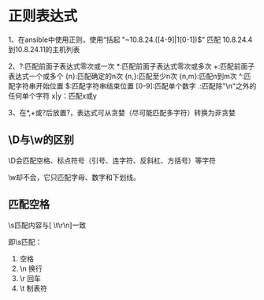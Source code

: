 # 正则表达式

1、在ansible中使用正则，使用“括起
"~10.8.24.([4-9]|1[0-1])$" 匹配 10.8.24.4到10.8.24.11的主机列表

2、?:匹配前面子表达式零次或一次
   *:匹配前面子表达式零次或多次
   +:匹配前面子表达式一个或多个
   {n}:匹配确定的n次
   {n,}:匹配至少n次
   {n,m}:匹配n到m次
   ^:匹配字符串开始位置
   $:匹配字符串结束位置
   [0-9]:匹配单个数字
   .:匹配除"\n"之外的任何单个字符
   x|y：匹配x或y
   
3、在*,+或?后放置?，表达式可从贪婪（尽可能匹配多字符）转换为非贪婪

## \D与\w的区别

\D会匹配空格、标点符号（引号、连字符、反斜杠、方括号）等字符

\w却不会，它只匹配字母、数字和下划线。

## 匹配空格

\s匹配内容与[ \t\r\n]一致

即\s匹配：

1. 空格
2. \n 换行
3. \r 回车
4. \t 制表符